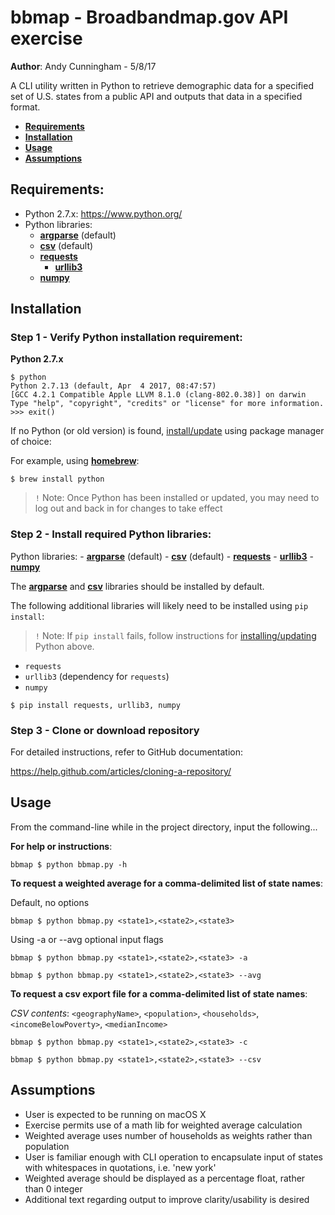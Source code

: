 # bbmap - Broadbandmap.gov API exercise

**Author**: Andy Cunningham - 5/8/17

A CLI utility written in Python to retrieve demographic data for a specified set of U.S. states from a public API and outputs that data in a specified format.

- **[Requirements](https://github.com/acunning1/bbmap#requirements)**
- **[Installation](https://github.com/acunning1/bbmap#installation)**
- **[Usage](https://github.com/acunning1/bbmap#usage)**
- **[Assumptions](https://github.com/acunning1/bbmap#assumptions)**

## Requirements:
- Python 2.7.x: https://www.python.org/
- Python libraries:
    - **[argparse](https://docs.python.org/3/library/argparse.html)** (default)
    - **[csv](https://docs.python.org/3/library/csv.html)** (default)
    - **[requests](http://docs.python-requests.org/en/master/)**
      - **[urllib3](https://urllib3.readthedocs.io/en/latest/)**
    - **[numpy](http://www.numpy.org/)**

## Installation

### Step 1 - Verify Python installation requirement:

**Python 2.7.x**

```
$ python
Python 2.7.13 (default, Apr  4 2017, 08:47:57)
[GCC 4.2.1 Compatible Apple LLVM 8.1.0 (clang-802.0.38)] on darwin
Type "help", "copyright", "credits" or "license" for more information.
>>> exit()
```

If no Python (or old version) is found, [install/update](http://docs.python-guide.org/en/latest/starting/installation/) using package manager of choice:

For example, using **[homebrew](https://brew.sh/)**:

```
$ brew install python
```

>`!` Note: Once Python has been installed or updated, you may need to log out and back in for changes to take effect

### Step 2 - Install required Python libraries:

Python libraries:
    - **[argparse](https://docs.python.org/3/library/argparse.html)** (default)
    - **[csv](https://docs.python.org/3/library/csv.html)** (default)
    - **[requests](http://docs.python-requests.org/en/master/)**
      - **[urllib3](https://urllib3.readthedocs.io/en/latest/)**
    - **[numpy](http://www.numpy.org/)**

The **[argparse](https://docs.python.org/3/library/argparse.html)** and **[csv](https://docs.python.org/3/library/csv.html)** libraries should be installed by default.

The following additional libraries will likely need to be installed using `pip install`:

>`!` Note: If `pip install` fails, follow instructions for [installing/updating](http://docs.python-guide.org/en/latest/starting/installation/) Python above.

- `requests`
- `urllib3` (dependency for `requests`)
- `numpy`

```
$ pip install requests, urllib3, numpy
```

### Step 3 - Clone or download repository

For detailed instructions, refer to GitHub documentation:

https://help.github.com/articles/cloning-a-repository/

## Usage

From the command-line while in the project directory, input the following...

**For help or instructions**:

```
bbmap $ python bbmap.py -h
```

**To request a weighted average for a comma-delimited list of state names**:

Default, no options

```
bbmap $ python bbmap.py <state1>,<state2>,<state3>
```

Using -a or --avg optional input flags

```
bbmap $ python bbmap.py <state1>,<state2>,<state3> -a
```
```
bbmap $ python bbmap.py <state1>,<state2>,<state3> --avg
```

**To request a csv export file for a comma-delimited list of state names**:

*CSV contents*:
`<geographyName>`, `<population>`, `<households>`, `<incomeBelowPoverty>`, `<medianIncome>`

```
bbmap $ python bbmap.py <state1>,<state2>,<state3> -c
```

```
bbmap $ python bbmap.py <state1>,<state2>,<state3> --csv
```

## Assumptions
- User is expected to be running on macOS X
- Exercise permits use of a math lib for weighted average calculation
- Weighted average uses number of households as weights rather than population
- User is familiar enough with CLI operation to encapsulate input of states with whitespaces in quotations, i.e. 'new york'
- Weighted average should be displayed as a percentage float, rather than 0 integer
- Additional text regarding output to improve clarity/usability is desired
